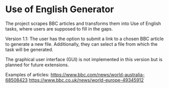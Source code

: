 # Use of English Generator

The project scrapes BBC articles and transforms them into Use of English tasks, where users are supposed to fill in the gaps.

Version 1.1: 
The user has the option to submit a link to a chosen BBC article to generate a new file. Additionally, they can select a file from which the task will be generated.

The graphical user interface (GUI) is not implemented in this version but is planned for future extensions.

Examples of articles:
https://www.bbc.com/news/world-australia-68508423
https://www.bbc.co.uk/news/world-europe-49345912
